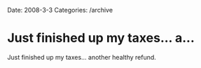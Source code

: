 Date: 2008-3-3
Categories: /archive

# Just finished up my taxes... a...

Just finished up my taxes... another healthy refund.
